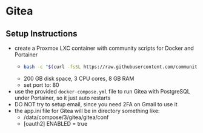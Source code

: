 # Gitea

## Setup Instructions

- create a Proxmox LXC container with community scripts for Docker and Portainer
  - ```bash
    bash -c "$(curl -fsSL https://raw.githubusercontent.com/community-scripts/ProxmoxVE/main/ct/docker.sh)"
    ```
  - 200 GB disk space, 3 CPU cores, 8 GB RAM
  - set port to: 80
- use the provided `docker-compose.yml` file to run Gitea with PostgreSQL under Portainer, so it just auto restarts
- DO NOT try to setup email, since you need 2FA on Gmail to use it
- the app.ini file for Gitea will be in directory something like:
  - /data/compose/3/gitea/gitea/conf
  - [oauth2]
    ENABLED = true
